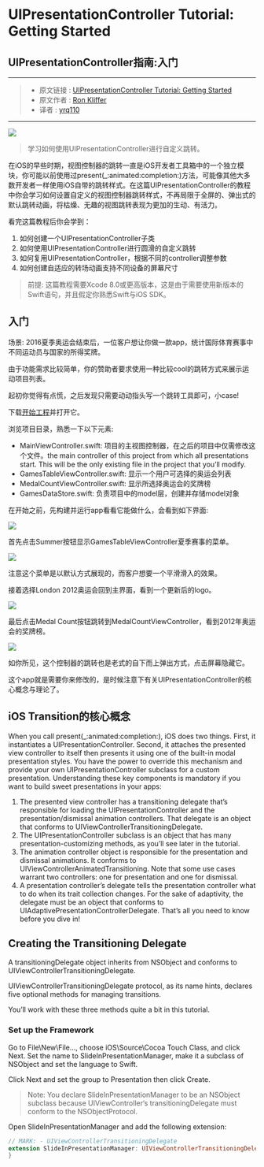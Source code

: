 # UIPresentationController Tutorial: Getting Started
## UIPresentationController指南:入门

***

> * 原文链接 : [UIPresentationController Tutorial: Getting Started](https://www.raywenderlich.com/139277/uipresentationcontroller-tutorial-getting-started)
> * 原文作者 : [Ron Kliffer](https://www.raywenderlich.com/u/ron.kliffer)
> * 译者 : [yrq110](https://github.com/yrq110/)

***

![](https://koenig-media.raywenderlich.com/uploads/2016/10/UIPresCon-feature.png)
> 学习如何使用UIPresentationController进行自定义跳转。

在iOS的早些时期，视图控制器的跳转一直是iOS开发者工具箱中的一个独立模块，你可能以前使用过present(\_:animated:completion:)方法，可能像其他大多数开发者一样使用iOS自带的跳转样式。在这篇UIPresentationController的教程中你会学习如何设置自定义的视图控制器跳转样式，不再局限于全屏的、弹出式的默认跳转动画，将枯燥、无趣的视图跳转表现为更加的生动、有活力。

看完这篇教程后你会学到：
1. 如何创建一个UIPresentationController子类
2. 如何使用UIPresentationController进行圆滑的自定义跳转
3. 如何复用UIPresentationController，根据不同的controller调整参数
4. 如何创建自适应的转场动画支持不同设备的屏幕尺寸

> 前提: 这篇教程需要Xcode 8.0或更高版本，这是由于需要使用新版本的Swift语句，并且假定你熟悉Swift与iOS SDK。

## 入门

场景: 2016夏季奥运会结束后，一位客户想让你做一款app，统计国际体育赛事中不同运动员与国家的所得奖牌。

由于功能需求比较简单，你的赞助者要求使用一种比较cool的跳转方式来展示运动项目列表。

起初你觉得有点慌，之后发现只需要动动指头写一个跳转工具即可，小case!

下载[开始工程](https://koenig-media.raywenderlich.com/uploads/2016/08/Medal_Count_Starter.zip)并打开它。

浏览项目目录，熟悉一下以下元素:
* MainViewController.swift: 项目的主视图控制器，在之后的项目中仅需修改这个文件。the main controller of this project from which all presentations start. This will be the only existing file in the project that you’ll modify.
* GamesTableViewController.swift: 显示一个用户可选择的奥运会列表
* MedalCountViewController.swift: 显示所选择奥运会的奖牌榜
* GamesDataStore.swift: 负责项目中的model层，创建并存储model对象

在开始之前，先构建并运行app看看它能做什么，会看到如下界面:

![](https://koenig-media.raywenderlich.com/uploads/2016/08/medal_count_01-282x500.png)

首先点击Summer按钮显示GamesTableViewController夏季赛事的菜单。

![](https://koenig-media.raywenderlich.com/uploads/2016/08/medal_gif_01.gif)

注意这个菜单是以默认方式展现的，而客户想要一个平滑滑入的效果。

接着选择London 2012奥运会回到主界面，看到一个更新后的logo。

![](https://koenig-media.raywenderlich.com/uploads/2016/08/medal_count_02-282x500.png)

最后点击Medal Count按钮跳转到MedalCountViewController，看到2012年奥运会的奖牌榜。

![](https://koenig-media.raywenderlich.com/uploads/2016/08/medal_count_03-282x500.png)

如你所见，这个控制器的跳转也是老式的自下而上弹出方式，点击屏幕隐藏它。

这个app就是需要你来修改的，是时候注意下有关UIPresentationController的核心概念与理论了。

## iOS Transition的核心概念
When you call present(\_:animated:completion:), iOS does two things.
First, it instantiates a UIPresentationController. Second, it attaches the presented view controller to itself then presents it using one of the built-in modal presentation styles.
You have the power to override this mechanism and provide your own UIPresentationController subclass for a custom presentation.
Understanding these key components is mandatory if you want to build sweet presentations in your apps:
1. The presented view controller has a transitioning delegate that’s responsible for loading the UIPresentationController and the presentation/dismissal animation controllers. That delegate is an object that conforms to UIViewControllerTransitioningDelegate.
2. The UIPresentationController subclass is an object that has many presentation-customizing methods, as you’ll see later in the tutorial.
3. The animation controller object is responsible for the presentation and dismissal animations. It conforms to UIViewControllerAnimatedTransitioning. Note that some use cases warrant two controllers: one for presentation and one for dismissal.
4. A presentation controller’s delegate tells the presentation controller what to do when its trait collection changes. For the sake of adaptivity, the delegate must be an object that conforms to UIAdaptivePresentationControllerDelegate.
That’s all you need to know before you dive in!

## Creating the Transitioning Delegate
A transitioningDelegate object inherits from NSObject and conforms to UIViewControllerTransitioningDelegate.

UIViewControllerTransitioningDelegate protocol, as its name hints, declares five optional methods for managing transitions.

You’ll work with these three methods quite a bit in this tutorial.
### Set up the Framework
Go to File\New\File…, choose iOS\Source\Cocoa Touch Class, and click Next. Set the name to SlideInPresentationManager, make it a subclass of NSObject and set the language to Swift.

Click Next and set the group to Presentation then click Create.
> Note: You declare SlideInPresentationManager to be an NSObject subclass because UIViewController‘s transitioningDelegate must conform to the NSObjectProtocol.

Open SlideInPresentationManager and add the following extension:

```swift
// MARK: - UIViewControllerTransitioningDelegate
extension SlideInPresentationManager: UIViewControllerTransitioningDelegate {
}
```

